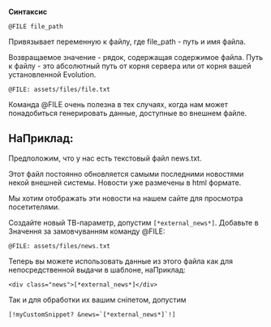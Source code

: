 **Синтаксис**
```
@FILE file_path
```
Привязывает переменную к файлу, где file_path - путь и имя файла.

Возвращаемое значение - рядок, содержащая содержимое файла. Путь к файлу - это абсолютный путь от корня сервера или от корня вашей установленной Evolution.
```
@FILE: assets/files/file.txt
```

Команда @FILE очень полезна в тех случаях, когда нам может понадобиться генерировать данные, доступные во внешнем файле.

## НаПриклад: ##

Предположим, что у нас есть текстовый файл news.txt.

Этот файл постоянно обновляется самыми последними новостями некой внешней системы. Новости уже размечены в html формате.

Мы хотим отображать эти новости на нашем сайте для просмотра посетителями.

Создайте новый ТВ-параметр, допустим `[*external_news*]`.
Добавьте в Значення за замовчуванням команду @FILE:

```
@FILE: assets/files/news.txt
```

Теперь вы можете использовать данные из этого файла как для непосредственной выдачи в шаблоне, наПриклад:

```
<div class="news">[*external_news*]</div>
```

Так и для обработки их вашим сніпетом, допустим
```
[!myCustomSnippet? &news=`[*external_news*]`!]
```
